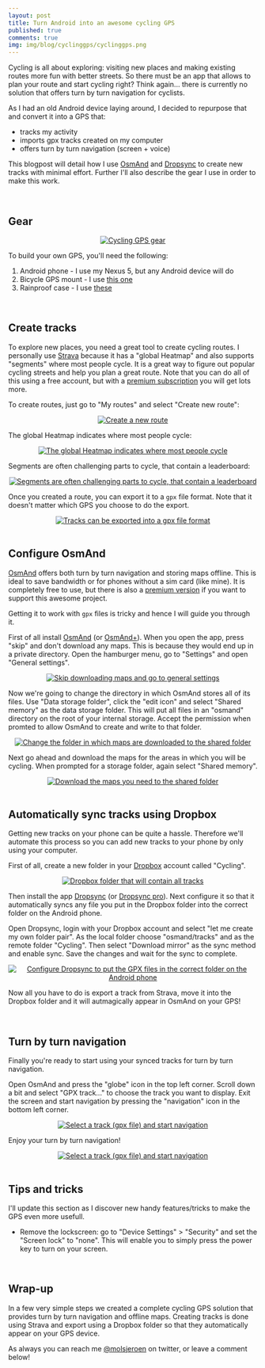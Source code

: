 ```yaml
---
layout: post
title: Turn Android into an awesome cycling GPS
published: true
comments: true
img: img/blog/cyclinggps/cyclinggps.png
---
```

Cycling is all about exploring: visiting new places and making existing routes more fun with better streets. So there must be an app that allows to plan your route and start cycling right? Think again... there is currently no solution that offers turn by turn navigation for cyclists.

As I had an old Android device laying around, I decided to repurpose that and convert it into a GPS that:

- tracks my activity
- imports gpx tracks created on my computer
- offers turn by turn navigation (screen + voice)

This blogpost will detail how I use [OsmAnd](https://play.google.com/store/apps/details?id=net.osmand) and [Dropsync](https://play.google.com/store/apps/details?id=com.ttxapps.dropsync) to create new tracks with minimal effort. Further I'll also describe the gear I use in order to make this work.

<br>

## Gear
<center><a href="{{ site.blogbaseurl }}img/blog/cyclinggps/gear.png"><img src="{{ site.blogbaseurl }}img/blog/cyclinggps/gear.png" alt="Cycling GPS gear"></a></center>

To build your own GPS, you'll need the following:

1. Android phone - I use my Nexus 5, but any Android device will do
2. Bicycle GPS mount - I use [this one](http://www.dx.com/p/universal-bike-bicycle-mount-cell-phones-bracket-holder-stand-black-208712#.V5DBF5O7hBc)
3. Rainproof case - I use [these](http://www.dx.com/p/universal-waterproof-bag-case-cover-dry-bag-for-iphone-htc-translucent-3-pcs-318004#.V5DBRpO7hBe)

<br>

## Create tracks
To explore new places, you need a great tool to create cycling routes. I personally use [Strava](https://www.strava.com/) because it has a "global Heatmap" and also supports "segments" where most people cycle. It is a great way to figure out popular cycling streets and help you plan a great route. Note that you can do all of this using a free account, but with a [premium subscription](https://www.strava.com/premium) you will get lots more.

To create routes, just go to "My routes" and select "Create new route":

<center><a href="{{ site.blogbaseurl }}img/blog/cyclinggps/routes.png"><img src="{{ site.blogbaseurl }}img/blog/cyclinggps/routes.png" alt="Create a new route"></a></center>

The global Heatmap indicates where most people cycle:

<center><a href="{{ site.blogbaseurl }}img/blog/cyclinggps/heatmap.png"><img src="{{ site.blogbaseurl }}img/blog/cyclinggps/heatmap.png" alt="The global Heatmap indicates where most people cycle"></a></center>

Segments are often challenging parts to cycle, that contain a leaderboard:

<center><a href="{{ site.blogbaseurl }}img/blog/cyclinggps/segments.png"><img src="{{ site.blogbaseurl }}img/blog/cyclinggps/segments.png" alt="Segments are often challenging parts to cycle, that contain a leaderboard"></a></center>

Once you created a route, you can export it to a `gpx` file format. Note that it doesn't matter which GPS you choose to do the export.

<center><a href="{{ site.blogbaseurl }}img/blog/cyclinggps/export.png"><img src="{{ site.blogbaseurl }}img/blog/cyclinggps/export.png" alt="Tracks can be exported into a gpx file format"></a></center>
<br>

## Configure OsmAnd
[OsmAnd](https://play.google.com/store/apps/details?id=net.osmand) offers both turn by turn navigation and storing maps offline. This is ideal to save bandwidth or for phones without a sim card (like mine). It is completely free to use, but there is also a [premium version](https://play.google.com/store/apps/details?id=net.osmand.plus) if you want to support this awesome project.

Getting it to work with `gpx` files is tricky and hence I will guide you through it.

First of all install [OsmAnd](https://play.google.com/store/apps/details?id=net.osmand) (or [OsmAnd+](https://play.google.com/store/apps/details?id=net.osmand.plus)). When you open the app, press "skip" and don't download any maps. This is because they would end up in a private directory. Open the hamburger menu, go to "Settings" and open "General settings".

<center><a href="{{ site.blogbaseurl }}img/blog/cyclinggps/osmand1.png"><img src="{{ site.blogbaseurl }}img/blog/cyclinggps/osmand1.png" alt="Skip downloading maps and go to general settings"></a></center>

Now we're going to change the directory in which OsmAnd stores all of its files. Use "Data storage folder", click the "edit icon" and select "Shared memory" as the data storage folder. This will put all files in an "osmand" directory on the root of your internal storage. Accept the permission when promted to allow OsmAnd to create and write to that folder.

<center><a href="{{ site.blogbaseurl }}img/blog/cyclinggps/osmand2.png"><img src="{{ site.blogbaseurl }}img/blog/cyclinggps/osmand2.png" alt="Change the folder in which maps are downloaded to the shared folder"></a></center>

Next go ahead and download the maps for the areas in which you will be cycling. When prompted for a storage folder, again select "Shared memory".

<center><a href="{{ site.blogbaseurl }}img/blog/cyclinggps/osmand3.png"><img src="{{ site.blogbaseurl }}img/blog/cyclinggps/osmand3.png" alt="Download the maps you need to the shared folder"></a></center>

<br>

## Automatically sync tracks using Dropbox
Getting new tracks on your phone can be quite a hassle. Therefore we'll automate this process so you can add new tracks to your phone by only using your computer.

First of all, create a new folder in your [Dropbox](https://www.dropbox.com/) account called "Cycling".

<center><a href="{{ site.blogbaseurl }}img/blog/cyclinggps/dropbox.png"><img src="{{ site.blogbaseurl }}img/blog/cyclinggps/dropbox.png" alt="Dropbox folder that will contain all tracks"></a></center>

Then install the app [Dropsync](https://play.google.com/store/apps/details?id=com.ttxapps.dropsync) (or [Dropsync pro](https://play.google.com/store/apps/details?id=com.ttxapps.dropsync.pro)). Next configure it so that it automatically syncs any file you put in the Dropbox folder into the correct folder on the Android phone.

Open Dropsync, login with your Dropbox account and select "let me create my own folder pair". As the local folder choose "osmand/tracks" and as the remote folder "Cycling". Then select "Download mirror" as the sync method and enable sync. Save the changes and wait for the sync to complete.

<center><a href="{{ site.blogbaseurl }}img/blog/cyclinggps/dropsync.png"><img src="{{ site.blogbaseurl }}img/blog/cyclinggps/dropsync.png" alt="Configure Dropsync to put the GPX files in the correct folder on the Android phone"></a></center>

Now all you have to do is export a track from Strava, move it into the Dropbox folder and it will autmagically appear in OsmAnd on your GPS!

<br>

## Turn by turn navigation
Finally you're ready to start using your synced tracks for turn by turn navigation.

Open OsmAnd and press the "globe" icon in the top left corner. Scroll down a bit and select "GPX track..." to choose the track you want to display. Exit the screen and start navigation by pressing the "navigation" icon in the bottom left corner.

<center><a href="{{ site.blogbaseurl }}img/blog/cyclinggps/osmand4.png"><img src="{{ site.blogbaseurl }}img/blog/cyclinggps/osmand4.png" alt="Select a track (gpx file) and start navigation"></a></center>

Enjoy your turn by turn navigation!

<center><a href="{{ site.blogbaseurl }}img/blog/cyclinggps/osmand5.png"><img src="{{ site.blogbaseurl }}img/blog/cyclinggps/osmand5.png" alt="Select a track (gpx file) and start navigation"></a></center>

<br>

## Tips and tricks
I'll update this section as I discover new handy features/tricks to make the GPS even more usefull.

- Remove the lockscreen: go to "Device Settings" > "Security" and set the "Screen lock" to "none". This will enable you to simply press the power key to turn on your screen.

<br>

## Wrap-up
In a few very simple steps we created a complete cycling GPS solution that provides turn by turn navigation and offline maps. Creating tracks is done using Strava and export using a Dropbox folder so that they automatically appear on your GPS device.

As always you can reach me [@molsjeroen](https://twitter.com/molsjeroen) on twitter, or leave a comment below!
